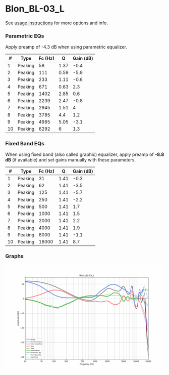 # Blon_BL-03_L
See [usage instructions](https://github.com/jaakkopasanen/AutoEq#usage) for more options and info.

### Parametric EQs
Apply preamp of -4.3 dB when using parametric equalizer.

|   # | Type    |   Fc (Hz) |    Q |   Gain (dB) |
|-----|---------|-----------|------|-------------|
|   1 | Peaking |        58 | 1.37 |        -0.4 |
|   2 | Peaking |       111 | 0.59 |        -5.9 |
|   3 | Peaking |       233 | 1.11 |        -0.6 |
|   4 | Peaking |       671 | 0.63 |         2.3 |
|   5 | Peaking |      1402 | 2.85 |         0.6 |
|   6 | Peaking |      2239 | 2.47 |        -0.8 |
|   7 | Peaking |      2945 | 1.51 |         4   |
|   8 | Peaking |      3785 | 4.4  |         1.2 |
|   9 | Peaking |      4985 | 5.05 |        -3.1 |
|  10 | Peaking |      6292 | 6    |         1.3 |

### Fixed Band EQs
When using fixed band (also called graphic) equalizer, apply preamp of **-8.8 dB** (if available) and set gains manually with these parameters.

|   # | Type    |   Fc (Hz) |    Q |   Gain (dB) |
|-----|---------|-----------|------|-------------|
|   1 | Peaking |        31 | 1.41 |        -0.3 |
|   2 | Peaking |        62 | 1.41 |        -3.5 |
|   3 | Peaking |       125 | 1.41 |        -5.7 |
|   4 | Peaking |       250 | 1.41 |        -2.2 |
|   5 | Peaking |       500 | 1.41 |         1.7 |
|   6 | Peaking |      1000 | 1.41 |         1.5 |
|   7 | Peaking |      2000 | 1.41 |         2.2 |
|   8 | Peaking |      4000 | 1.41 |         1.9 |
|   9 | Peaking |      8000 | 1.41 |        -1.1 |
|  10 | Peaking |     16000 | 1.41 |         8.7 |

### Graphs
![](./Blon_BL-03_L.png)
